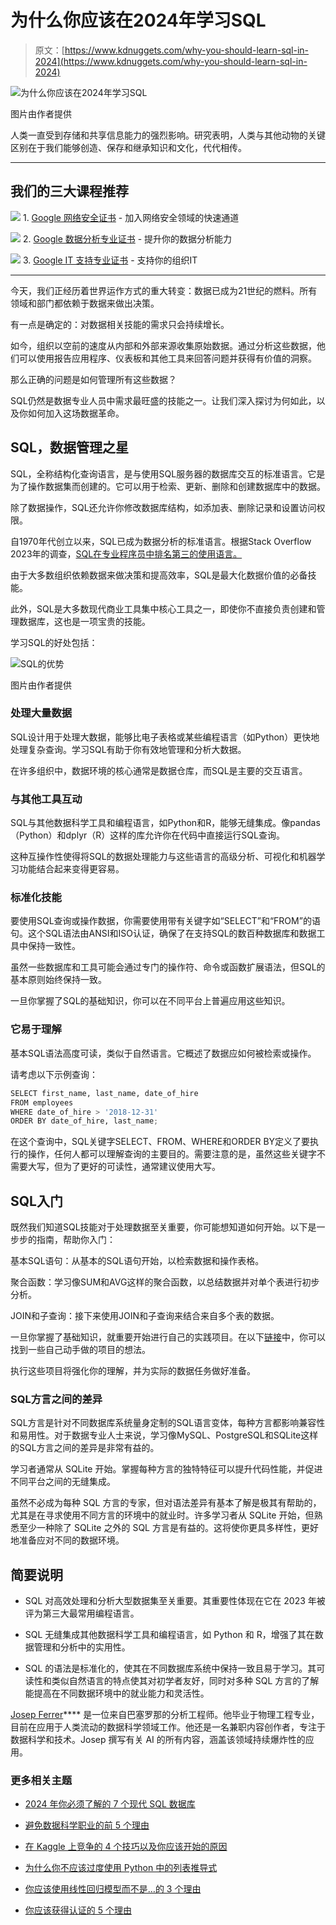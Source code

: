 # 为什么你应该在2024年学习SQL

> 原文：[https://www.kdnuggets.com/why-you-should-learn-sql-in-2024](https://www.kdnuggets.com/why-you-should-learn-sql-in-2024)

![为什么你应该在2024年学习SQL](../Images/5dab2da90cb6292e87da711b2b272d63.png)

图片由作者提供

人类一直受到存储和共享信息能力的强烈影响。研究表明，人类与其他动物的关键区别在于我们能够创造、保存和继承知识和文化，代代相传。

* * *

## 我们的三大课程推荐

![](../Images/0244c01ba9267c002ef39d4907e0b8fb.png) 1\. [Google 网络安全证书](https://www.kdnuggets.com/google-cybersecurity) - 加入网络安全领域的快速通道

![](../Images/e225c49c3c91745821c8c0368bf04711.png) 2\. [Google 数据分析专业证书](https://www.kdnuggets.com/google-data-analytics) - 提升你的数据分析能力

![](../Images/0244c01ba9267c002ef39d4907e0b8fb.png) 3\. [Google IT 支持专业证书](https://www.kdnuggets.com/google-itsupport) - 支持你的组织IT

* * *

今天，我们正经历着世界运作方式的重大转变：数据已成为21世纪的燃料。所有领域和部门都依赖于数据来做出决策。

有一点是确定的：对数据相关技能的需求只会持续增长。

如今，组织以空前的速度从内部和外部来源收集原始数据。通过分析这些数据，他们可以使用报告应用程序、仪表板和其他工具来回答问题并获得有价值的洞察。

那么正确的问题是如何管理所有这些数据？

SQL仍然是数据专业人员中需求最旺盛的技能之一。让我们深入探讨为何如此，以及你如何加入这场数据革命。

## SQL，数据管理之星

SQL，全称结构化查询语言，是与使用SQL服务器的数据库交互的标准语言。它是为了操作数据集而创建的。它可以用于检索、更新、删除和创建数据库中的数据。

除了数据操作，SQL还允许你修改数据库结构，如添加表、删除记录和设置访问权限。

自1970年代创立以来，SQL已成为数据分析的标准语言。根据Stack Overflow 2023年的调查，[SQL在专业程序员中排名第三的使用语言。](https://survey.stackoverflow.co/2023/#most-popular-technologies-language-prof)

由于大多数组织依赖数据来做决策和提高效率，SQL是最大化数据价值的必备技能。

此外，SQL是大多数现代商业工具集中核心工具之一，即使你不直接负责创建和管理数据库，这也是一项宝贵的技能。

学习SQL的好处包括：

![SQL的优势](../Images/bbe786848d2cb40f51cc5071503ffb8f.png)

图片由作者提供

### 处理大量数据

SQL设计用于处理大数据，能够比电子表格或某些编程语言（如Python）更快地处理复杂查询。学习SQL有助于你有效地管理和分析大数据。

在许多组织中，数据环境的核心通常是数据仓库，而SQL是主要的交互语言。

### 与其他工具互动

SQL与其他数据科学工具和编程语言，如Python和R，能够无缝集成。像pandas（Python）和dplyr（R）这样的库允许你在代码中直接运行SQL查询。

这种互操作性使得将SQL的数据处理能力与这些语言的高级分析、可视化和机器学习功能结合起来变得更容易。

### 标准化技能

要使用SQL查询或操作数据，你需要使用带有关键字如“SELECT”和“FROM”的语句。这个SQL语法由ANSI和ISO认证，确保了在支持SQL的数百种数据库和数据工具中保持一致性。

虽然一些数据库和工具可能会通过专门的操作符、命令或函数扩展语法，但SQL的基本原则始终保持一致。

一旦你掌握了SQL的基础知识，你可以在不同平台上普遍应用这些知识。

### 它易于理解

基本SQL语法高度可读，类似于自然语言。它概述了数据应如何被检索或操作。

请考虑以下示例查询：

```py
SELECT first_name, last_name, date_of_hire
FROM employees
WHERE date_of_hire > '2018-12-31'
ORDER BY date_of_hire, last_name; 
```

在这个查询中，SQL关键字SELECT、FROM、WHERE和ORDER BY定义了要执行的操作，任何人都可以理解查询的主要目的。需要注意的是，虽然这些关键字不需要大写，但为了更好的可读性，通常建议使用大写。

## SQL入门

既然我们知道SQL技能对于处理数据至关重要，你可能想知道如何开始。以下是一步步的指南，帮助你入门：

基本SQL语句：从基本的SQL语句开始，以检索数据和操作表格。

聚合函数：学习像SUM和AVG这样的聚合函数，以总结数据并对单个表进行初步分析。

JOIN和子查询：接下来使用JOIN和子查询来结合来自多个表的数据。

一旦你掌握了基础知识，就重要开始进行自己的实践项目。在以下[链接](https://www.kdnuggets.com/2022/08/complete-collection-data-science-projects-part-1.html)中，你可以找到一些自己动手做的项目的想法。

执行这些项目将强化你的理解，并为实际的数据任务做好准备。

### SQL方言之间的差异

SQL方言是针对不同数据库系统量身定制的SQL语言变体，每种方言都影响兼容性和易用性。对于数据专业人士来说，学习像MySQL、PostgreSQL和SQLite这样的SQL方言之间的差异是非常有益的。

学习者通常从 SQLite 开始。掌握每种方言的独特特征可以提升代码性能，并促进不同平台之间的无缝集成。

虽然不必成为每种 SQL 方言的专家，但对语法差异有基本了解是极其有帮助的，尤其是在寻求使用不同方言的环境中的就业时。许多学习者从 SQLite 开始，但熟悉至少一种除了 SQLite 之外的 SQL 方言是有益的。这将使你更具多样性，更好地准备应对不同的数据环境。

## 简要说明

+   SQL 对高效处理和分析大型数据集至关重要。其重要性体现在它在 2023 年被评为第三大最常用编程语言。

+   SQL 无缝集成其他数据科学工具和编程语言，如 Python 和 R，增强了其在数据管理和分析中的实用性。

+   SQL 的语法是标准化的，使其在不同数据库系统中保持一致且易于学习。其可读性和类似自然语言的特点使其对初学者友好，同时对多种 SQL 方言的了解能提高在不同数据环境中的就业能力和灵活性。

**[](https://www.linkedin.com/in/josep-ferrer-sanchez/)**[Josep Ferrer](https://www.linkedin.com/in/josep-ferrer-sanchez)**** 是一位来自巴塞罗那的分析工程师。他毕业于物理工程专业，目前在应用于人类流动的数据科学领域工作。他还是一名兼职内容创作者，专注于数据科学和技术。Josep 撰写有关 AI 的所有内容，涵盖该领域持续爆炸性的应用。

### 更多相关主题

+   [2024 年你必须了解的 7 个现代 SQL 数据库](https://www.kdnuggets.com/7-modern-sql-database-you-must-know-in-2024)

+   [避免数据科学职业的前 5 个理由](https://www.kdnuggets.com/2022/04/top-5-reasons-avoid-data-science-career.html)

+   [在 Kaggle 上竞争的 4 个技巧以及你应该开始的原因](https://www.kdnuggets.com/2022/05/packt-top-4-tricks-competing-kaggle-start.html)

+   [为什么你不应该过度使用 Python 中的列表推导式](https://www.kdnuggets.com/why-you-should-not-overuse-list-comprehensions-in-python)

+   [你应该使用线性回归模型而不是…的 3 个理由](https://www.kdnuggets.com/2021/08/3-reasons-linear-regression-instead-neural-networks.html)

+   [你应该获得认证的 5 个理由](https://www.kdnuggets.com/2023/05/sas-5-reasons-get-certified.html)
